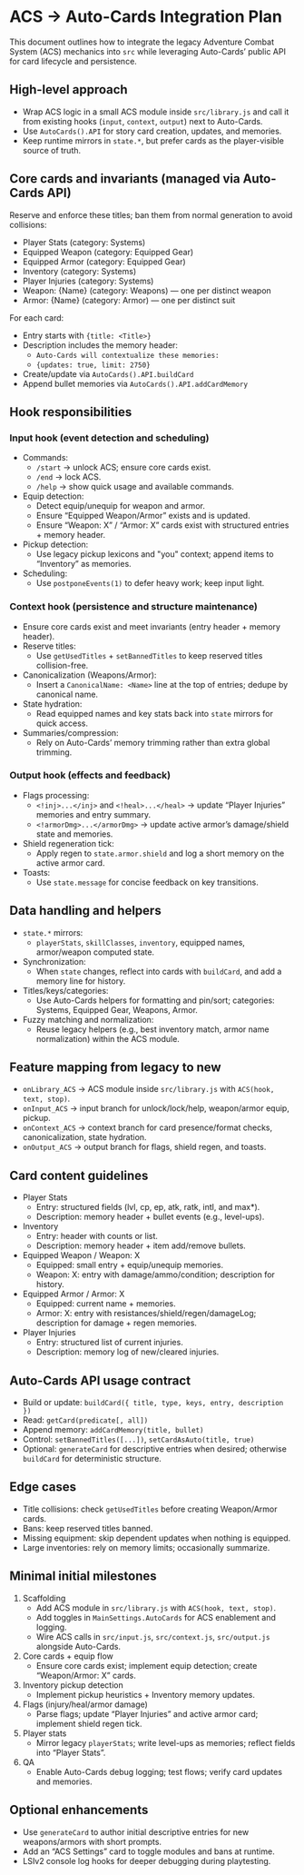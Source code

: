 # ACS → Auto-Cards Integration Plan

This document outlines how to integrate the legacy Adventure Combat System (ACS) mechanics into `src` while leveraging Auto-Cards’ public API for card lifecycle and persistence.

## High-level approach
- Wrap ACS logic in a small ACS module inside `src/library.js` and call it from existing hooks (`input`, `context`, `output`) next to Auto-Cards.
- Use `AutoCards().API` for story card creation, updates, and memories.
- Keep runtime mirrors in `state.*`, but prefer cards as the player-visible source of truth.

## Core cards and invariants (managed via Auto-Cards API)
Reserve and enforce these titles; ban them from normal generation to avoid collisions:
- Player Stats (category: Systems)
- Equipped Weapon (category: Equipped Gear)
- Equipped Armor (category: Equipped Gear)
- Inventory (category: Systems)
- Player Injuries (category: Systems)
- Weapon: {Name} (category: Weapons) — one per distinct weapon
- Armor: {Name} (category: Armor) — one per distinct suit

For each card:
- Entry starts with `{title: <Title>}`
- Description includes the memory header:
  - `Auto-Cards will contextualize these memories:`
  - `{updates: true, limit: 2750}`
- Create/update via `AutoCards().API.buildCard`
- Append bullet memories via `AutoCards().API.addCardMemory`

## Hook responsibilities

### Input hook (event detection and scheduling)
- Commands:
  - `/start` → unlock ACS; ensure core cards exist.
  - `/end` → lock ACS.
  - `/help` → show quick usage and available commands.
- Equip detection:
  - Detect equip/unequip for weapon and armor.
  - Ensure “Equipped Weapon/Armor” exists and is updated.
  - Ensure “Weapon: X” / “Armor: X” cards exist with structured entries + memory header.
- Pickup detection:
  - Use legacy pickup lexicons and "you" context; append items to “Inventory” as memories.
- Scheduling:
  - Use `postponeEvents(1)` to defer heavy work; keep input light.

### Context hook (persistence and structure maintenance)
- Ensure core cards exist and meet invariants (entry header + memory header).
- Reserve titles:
  - Use `getUsedTitles` + `setBannedTitles` to keep reserved titles collision-free.
- Canonicalization (Weapons/Armor):
  - Insert a `CanonicalName: <Name>` line at the top of entries; dedupe by canonical name.
- State hydration:
  - Read equipped names and key stats back into `state` mirrors for quick access.
- Summaries/compression:
  - Rely on Auto-Cards’ memory trimming rather than extra global trimming.

### Output hook (effects and feedback)
- Flags processing:
  - `<!inj>...</inj>` and `<!heal>...</heal>` → update “Player Injuries” memories and entry summary.
  - `<!armorDmg>...</armorDmg>` → update active armor’s damage/shield state and memories.
- Shield regeneration tick:
  - Apply regen to `state.armor.shield` and log a short memory on the active armor card.
- Toasts:
  - Use `state.message` for concise feedback on key transitions.

## Data handling and helpers
- `state.*` mirrors:
  - `playerStats`, `skillClasses`, `inventory`, equipped names, armor/weapon computed state.
- Synchronization:
  - When `state` changes, reflect into cards with `buildCard`, and add a memory line for history.
- Titles/keys/categories:
  - Use Auto-Cards helpers for formatting and pin/sort; categories: Systems, Equipped Gear, Weapons, Armor.
- Fuzzy matching and normalization:
  - Reuse legacy helpers (e.g., best inventory match, armor name normalization) within the ACS module.

## Feature mapping from legacy to new
- `onLibrary_ACS` → ACS module inside `src/library.js` with `ACS(hook, text, stop)`.
- `onInput_ACS` → input branch for unlock/lock/help, weapon/armor equip, pickup.
- `onContext_ACS` → context branch for card presence/format checks, canonicalization, state hydration.
- `onOutput_ACS` → output branch for flags, shield regen, and toasts.

## Card content guidelines
- Player Stats
  - Entry: structured fields (lvl, cp, ep, atk, ratk, intl, and max*).
  - Description: memory header + bullet events (e.g., level-ups).
- Inventory
  - Entry: header with counts or list.
  - Description: memory header + item add/remove bullets.
- Equipped Weapon / Weapon: X
  - Equipped: small entry + equip/unequip memories.
  - Weapon: X: entry with damage/ammo/condition; description for history.
- Equipped Armor / Armor: X
  - Equipped: current name + memories.
  - Armor: X: entry with resistances/shield/regen/damageLog; description for damage + regen memories.
- Player Injuries
  - Entry: structured list of current injuries.
  - Description: memory log of new/cleared injuries.

## Auto-Cards API usage contract
- Build or update: `buildCard({ title, type, keys, entry, description })`
- Read: `getCard(predicate[, all])`
- Append memory: `addCardMemory(title, bullet)`
- Control: `setBannedTitles([...])`, `setCardAsAuto(title, true)`
- Optional: `generateCard` for descriptive entries when desired; otherwise `buildCard` for deterministic structure.

## Edge cases
- Title collisions: check `getUsedTitles` before creating Weapon/Armor cards.
- Bans: keep reserved titles banned.
- Missing equipment: skip dependent updates when nothing is equipped.
- Large inventories: rely on memory limits; occasionally summarize.

## Minimal initial milestones
1) Scaffolding
   - Add ACS module in `src/library.js` with `ACS(hook, text, stop)`.
   - Add toggles in `MainSettings.AutoCards` for ACS enablement and logging.
   - Wire ACS calls in `src/input.js`, `src/context.js`, `src/output.js` alongside Auto-Cards.
2) Core cards + equip flow
   - Ensure core cards exist; implement equip detection; create “Weapon/Armor: X” cards.
3) Inventory pickup detection
   - Implement pickup heuristics + Inventory memory updates.
4) Flags (injury/heal/armor damage)
   - Parse flags; update “Player Injuries” and active armor card; implement shield regen tick.
5) Player stats
   - Mirror legacy `playerStats`; write level-ups as memories; reflect fields into “Player Stats”.
6) QA
   - Enable Auto-Cards debug logging; test flows; verify card updates and memories.

## Optional enhancements
- Use `generateCard` to author initial descriptive entries for new weapons/armors with short prompts.
- Add an “ACS Settings” card to toggle modules and bans at runtime.
- LSIv2 console log hooks for deeper debugging during playtesting.
